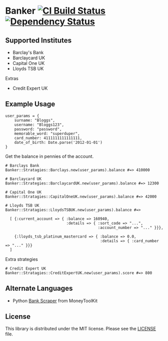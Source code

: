 # Banker [![CI Build Status](https://secure.travis-ci.org/BritRuby/Banker.png?branch=master)][travis] [![Dependency Status](https://gemnasium.com/BritRuby/Banker.png?travis)][gemnasium]

[travis]:http://travis-ci.org/BritRuby/Banker
[gemnasium]:https://gemnasium.com/BritRuby/Banker

## Supported Institutes

* Barclay's Bank
* Barclaycard UK
* Capital One UK
* Lloyds TSB UK

Extras
* Credit Expert UK

## Example Usage



	user_params = {
		surname: "Bloggs",
		username: "Bloggs123",
		password: "password",
		memorable_word: "superduper",
		card_number: 4111111111111111,
		date_of_birth: Date.parse('2012-01-01')
	}

Get the balance in pennies of the account.

    # Barclays Bank
	Banker::Stratagies::Barclays.new(user_params).balance #=> 410000

    # Barclaycard UK
    Banker::Strategies::BarclaycardUK.new(user_params).balance #=> 12300

    # Capital One UK
    Banker::Stratagies::CapitalOneUK.new(user_params).balance #=> 42000

	# Lloyds TSB UK
    Banker::Stratagies::LloydsTSBUK.new(user_params).balance #=>

      [ {:current_account => { :balance => 160940,
                               :details => { :sort_code => "...",
                                             :account_number => "..." }}},

        {:lloyds_tsb_platinum_mastercard => { :balance => 0.0,
                                              :details => { :card_number => "..." }}}
      ]


Extra strategies

    # Credit Expert UK
    Banker::Stratagies::CreditExpertUK.new(user_params).score #=> 800


## Alternate Languages

* Python [Bank Scraper](https://github.com/MoneyToolkit/Bank-Scraper) from MoneyToolKit

## License

This library is distributed under the MIT license.  Please see the [LICENSE](https://github.com/BritRuby/Banker/LICENSE.md) file.

